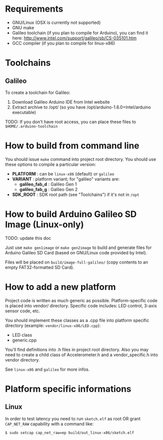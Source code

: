 # Requirements

* GNU/Linux (OSX is currently not supported)
* GNU make
* Galileo toolchain (if you plan to compile for Arduino), you can find it here: http://www.intel.com/support/galileo/sb/CS-035101.htm
* GCC compiler (if you plan to compile for linux-x86)

# Toolchains
## Galileo

To create a toolchain for Galileo:

1. Download Galileo Arduino IDE from Intel website
2. Extract archive to /opt/ (so you have /opt/arduino-1.6.0+Intel/arduino executable)

TODO: If you don't have root access, you can place these files to `$HOME/.arduino-toolchain`

# How to build from command line

You should issue `make` command into project root directory. You should use these options to compile a particular version:

* **PLATFORM** : can be `linux-x86` (default) or `galileo`
* **VARIANT** : platform variant; for "galileo" variants are:
	* **galileo_fab_d** : Galileo Gen 1
	* **galileo_fab_g** : Galileo Gen 2
* **SDK_ROOT** : SDK root path (see "Toolchains") if it's not in `/opt`

# How to build Arduino Galileo SD Image (Linux-only)

TODO: update this doc

Just use `make gen1image` or `make gen2image` to build and generate files for Arduino Galileo SD Card (based on GNU/Linux
code provided by Intel).

Files will be placed on `build/image-full-galileo/` (copy contents to an empty FAT32-formatted SD Card).

# How to add a new platform

Project code is written as much generic as possible. Platform-specific code is placed into vendor/ directory.
Specific code includes: LED control, 3-axis sensor code, etc.

You should implement these classes as a .cpp file into platform specific directory (example: `vendor/linux-x86/LED.cpp`):
* LED class
* generic.cpp

You'll find definitions into .h files in project root directory.
Also you may need to create a child class of Accelerometer.h and a vendor_specific.h into vendor directory.

See `linux-x86` and `galileo` for more infos.

# Platform specific informations

## Linux

In order to test latency you need to run `sketch.elf` as root OR grant `CAP_NET_RAW` capability with a command like:

    $ sudo setcap cap_net_raw=ep build/out_linux-x86/sketch.elf